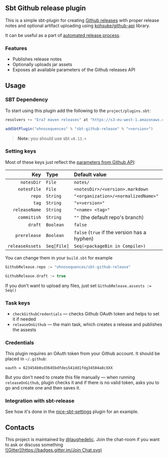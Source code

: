## Sbt Github release plugin

This is a simple sbt-plugin for creating [Github releases](https://github.com/blog/1547-release-your-software) with proper release notes and optional artifact uploading using [kohsuke/github-api](https://github.com/kohsuke/github-api) library.

It can be useful as a part of [automated release process](https://github.com/sbt/sbt-release).


### Features

* Publishes release notes
* Optionally uploads jar assets
* Exposes all available parameters of the Github releases API


## Usage

### SBT Dependency

To start using this plugin add the following to the `project/plugins.sbt`:

```scala
resolvers += "Era7 maven releases" at "https://s3-eu-west-1.amazonaws.com/releases.era7.com"

addSbtPlugin("ohnosequences" % "sbt-github-release" % "<version>")
```

> **Note:** you should use sbt `v0.13.+`


### Setting keys

Most of these keys just reflect the [parameters from Github API](http://developer.github.com/v3/repos/releases/#create-a-release):

Key             | Type        | Default value
---------------:|:------------|:--------------------------------------------------------
`notesDir`      | `File`      | `notes/`
`notesFile`     | `File`      | `<notesDir>/<version>.markdown`
`repo`          | `String`    | `"<organization>/<normalizedName>"`
`tag`           | `String`    | `"v<version>"`
`releaseName`   | `String`    | `"<name> <tag>"`
`commitish`     | `String`    | `""` (the default repo's branch)
`draft`         | `Boolean`   | `false`
`prerelease`    | `Boolean`   | `false` (`true` if the version has a hyphen)
`releaseAssets` | `Seq[File]` | `Seq(<packageBin in Compile>)`

You can change them in your `build.sbt` for example

```scala
GithubRelease.repo := "ohnosequences/sbt-github-release"

GithubRelease.draft := true
```

If you don't want to upload any files, just set `GithubRelease.assests := Seq()`


### Task keys

* `checkGithubCredentials` — checks Github OAuth token and helps to set it if needed
* `releaseOnGithub` — the main task, which creates a release and publishes the assests


### Credentials

This plugin requires an OAuth token from your Github account. It should be placed in `~/.github`:

```
oauth = 623454b0sd3645bdfdes541dd1fdg34504a8cXXX
```

But you don't need to create this file manually — when running `releaseOnGithub`, plugin checks it and if there is no valid token, asks you to go and create one and then saves it.


### Integration with sbt-release

See how it's done in the [nice-sbt-settings](https://github.com/ohnosequences/nice-sbt-settings/blob/master/src/main/scala/ReleaseSettings.scala#L277-L290) plugin for an example.


## Contacts

This project is maintained by [@laughedelic](https://github.com/laughedelic). Join the chat-room if you want to ask or discuss something  
[![Gitter](https://badges.gitter.im/Join Chat.svg)](https://gitter.im/ohnosequences/sbt-github-release?utm_source=badge&utm_medium=badge&utm_campaign=pr-badge)
